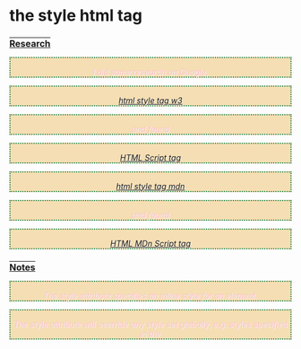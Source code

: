 # the **style** html tag

## Research

I did some research on Google,

[html style tag w3](https://www.google.com/search?q=style+html+tag+example+w3)

and found

[HTML Script tag](https://www.w3schools.com/tags/tag_style.asp)

[html style tag mdn](https://www.google.com/search?q=style+html+tag+example+mdn)

and found

[HTML MDn Script tag](https://developer.mozilla.org/en-US/docs/Web/HTML/Element/style)

## Notes

The style attribute specifies an inline style for an element.

The style attribute will override any style set globally, e.g. styles specified in the <style> tag or in an external style sheet.

## Example list

### Example 1

```html:
<style>
  h1 {
    color: yellowgreen;
    text-align: center;
  }
  h2 {
    font-size: 1rem;
    text-decoration: underline overline;
  }
  p {
    border: 2px dotted seagreen;
    background-color: wheat;
    color: brown;
  }
</style>
```

### Example 2

```html:
<style>
  .page-title {
    font-size: 2rem;
    text-decoration: underline;
  }

  .explanation {
    color: blueviolet;
    font-size: 1.5rem;
  }

  .anna-background {
    border-top-left-radius: 1rem;
    border-bottom-right-radius: 1rem;
    background-color: darkseagreen;
    padding: 1rem;
    border: 1px dotted darkolivegreen;
  }
</style>
```

### Example 3

```html:
<style>
  .fun-title {
    text-shadow: 3px 3px gray;
    font-size: 3rem;
    color: darkslategrey;
    text-align: center;
    padding: 1rem;
  }
  .description {
    font-style: 2rem;
    padding: 1rem;
    background-color: chocolate;
    color: bisque;
    border: 8px groove sienna;
  }

  .footer {
    width: 100%;
    position: absolute;
    bottom: -140px;
    text-align: center;
    font-size: 10px;
    background-color: lightblue;
    padding: 0.5rem;
  }
  img {
    width: 1rem;
    height: 1rem;
  }
  p {
    color: violet;
    text-shadow: 1px 1px whitesmoke;
  }
</style>
```

### Example 4

```html:
<style>
  h2 {
    color: red;
  }
  p {
    color: blue;
  }
</style>
<style>
  h2 {
    color: green;
  }
  p {
    color: pink;
  }
</style>
```

### Example 5

```html:
<style>
  div {
    background-image: url("https://images.unsplash.com/photo-1507525428034-b723cf961d3e?ixlib=rb-1.2.1&ixid=MnwxMjA3fDB8MHxzZWFyY2h8MXx8dHJvcGljYWwlMjBiZWFjaHxlbnwwfHwwfHw%3D&w=1000&q=80");
    width: 100%;
    height: 300px;
    background-position: center;
    background-size: no-repeat;
  }
  p {
    font-style: italic;
    text-align: center;
    padding-top: 1rem;
  }
</style>
```

### Contributors

@mariateo
@marianzburlea
